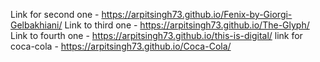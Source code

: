 Link for second one - https://arpitsingh73.github.io/Fenix-by-Giorgi-Gelbakhiani/
Link to third one - https://arpitsingh73.github.io/The-Glyph/
Link to fourth one - https://arpitsingh73.github.io/this-is-digital/
link for coca-cola - https://arpitsingh73.github.io/Coca-Cola/
